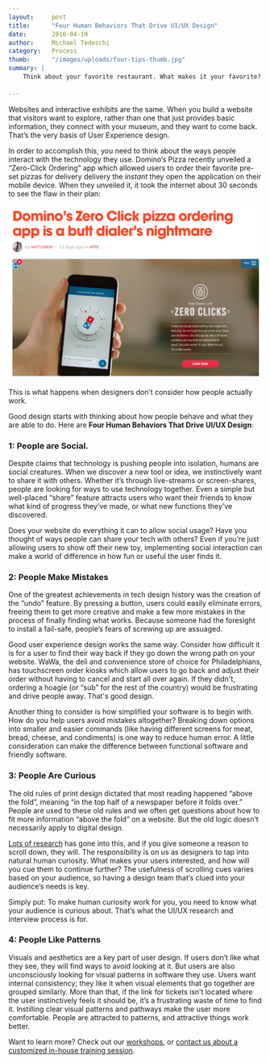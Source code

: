 ```yaml
---
layout:     post
title:      "Four Human Behaviors That Drive UI/UX Design"
date:       2016-04-19
author:     Michael Tedeschi
category:   Process
thumb:      "/images/uploads/four-tips-thumb.jpg"
summary: |
    Think about your favorite restaurant. What makes it your favorite? Sure, the food is good, but lots of places have good food. Maybe it’s the friendly wait staff, or the fact that your food is always ready so quickly. It might be little things like the decor or the music they play. Maybe you just like that it’s conveniently located on your way home from work. “Serving good food” is the starting point, but if you think deeper, there are many factors which make the dining experience better. You just have to go beyond the basic function.

---
```


Websites and interactive exhibits are the same.  When you build a website that visitors want to explore, rather than one that just provides basic information, they connect with your museum, and they want to come back. That’s the very basis of User Experience design.

In order to accomplish this, you need to think about the ways people interact with the technology they use. Domino’s Pizza recently unveiled a “Zero-Click Ordering” app which allowed users to order their favorite pre-set pizzas for delivery delivery the *instant* they open the application on their mobile device. When they unveiled it, it took the internet about 30 seconds to see the flaw in their plan:

![Domino's new Zero-Click Ordering app has some major problems.](/images/uploads/four-tips-dominos.png)

This is what happens when designers don’t consider how people actually work. 

Good design starts with thinking about how people behave and what they are able to do. Here are **Four Human Behaviors That Drive UI/UX Design**:

### 1: People are Social.
Despite claims that technology is pushing people into isolation, humans are social creatures. When we discover a new tool or idea, we instinctively want to share it with others. Whether it’s through live-streams or screen-shares, people are looking for ways to use technology together. Even a simple but well-placed “share” feature attracts users who want their friends to know what kind of progress they’ve made, or what new functions they’ve discovered.

Does your website do everything it can to allow social usage? Have you thought of ways people can share your tech with others? Even if you’re just allowing users to show off their new toy, implementing social interaction can make a world of difference in how fun or useful the user finds it.

### 2: People Make Mistakes
One of the greatest achievements in tech design history was the creation of the “undo” feature. By pressing a button, users could easily eliminate errors, freeing them to get more creative and make a few more mistakes in the process of finally finding what works. Because someone had the foresight to install a fail-safe, people’s fears of screwing up are assuaged.

Good user experience design works the same way. Consider how difficult it is for a user to find their way back if they go down the wrong path on your website. WaWa, the deli and convenience store of choice for Philadelphians, has touchscreen order kiosks which allow users to go back and adjust their order without having to cancel and start all over again. If they didn't, ordering a hoagie (or “sub” for the rest of the country) would be frustrating and drive people away. That's good design.

Another thing to consider is how simplified your software is to begin with. How do you help users avoid mistakes altogether? Breaking down options into smaller and easier commands (like having different screens for meat, bread, cheese, and condiments) is one way to reduce human error. A little consideration can make the difference between functional software and friendly software.

### 3: People Are Curious
The old rules of print design dictated that most reading happened “above the fold”, meaning “in the top half of a newspaper before it folds over.” People are used to these old rules and we often get questions about how to fit more information “above the fold” on a website. But the old logic doesn’t necessarily apply to digital design.

[Lots of research](http://uxmyths.com/post/654047943/myth-people-dont-scroll) has gone into this, and if you give someone a reason to scroll down, they will. The responsibility is on us as designers to tap into natural human curiosity. What makes your users interested, and how will you cue them to continue further? The usefulness of scrolling cues varies based on your audience, so having a design team that’s clued into your audience’s needs is key.

Simply put: To make human curiosity work for you, you need to know what your audience is curious about. That’s what the UI/UX research and interview process is for.

### 4: People Like Patterns

Visuals and aesthetics are a key part of user design. If users don’t like what they see, they will find ways to avoid looking at it. But users are also unconsciously looking for visual patterns in software they use. Users want internal consistency; they like it when visual elements that go together are grouped similarly. More than that, if the link for tickets isn’t located where the user instinctively feels it should be, it’s a frustrating waste of time to find it. Instilling clear visual patterns and pathways make the user more comfortable. People are attracted to patterns, and attractive things work better.

Want to learn more? Check out our [workshops](/workshops), or [contact us about a customized in-house training session](/contact).